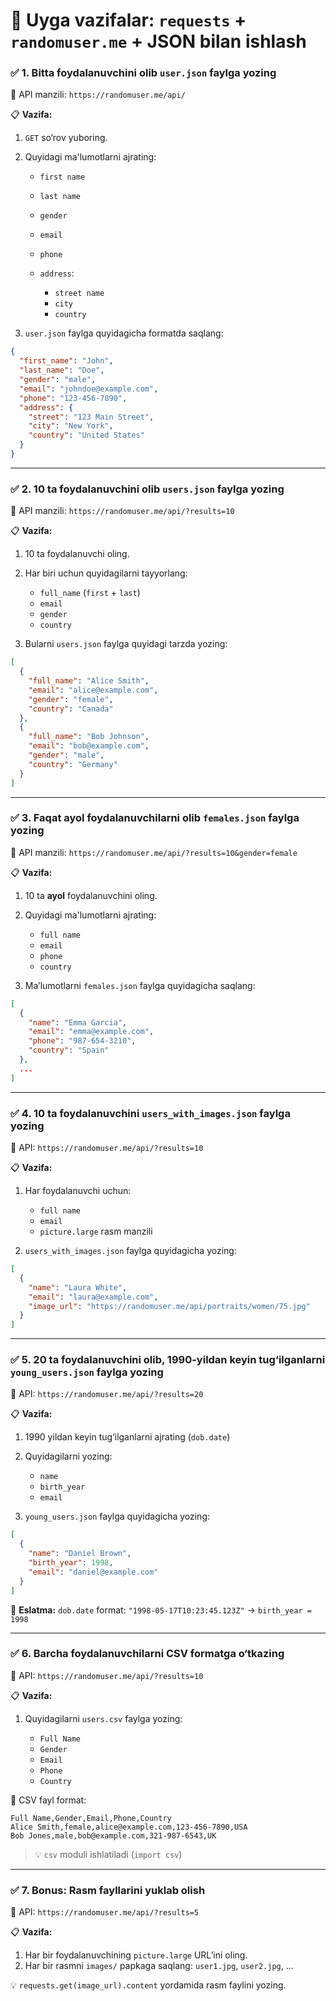 # 🧾 Uyga vazifalar: `requests` + `randomuser.me` + JSON bilan ishlash

### ✅ 1. Bitta foydalanuvchini olib `user.json` faylga yozing

🔗 API manzili: `https://randomuser.me/api/`

📋 **Vazifa:**

1. `GET` so‘rov yuboring.
2. Quyidagi ma'lumotlarni ajrating:

   * `first name`
   * `last name`
   * `gender`
   * `email`
   * `phone`
   * `address`:

     * `street name`
     * `city`
     * `country`
3. `user.json` faylga quyidagicha formatda saqlang:

```json
{
  "first_name": "John",
  "last_name": "Doe",
  "gender": "male",
  "email": "johndoe@example.com",
  "phone": "123-456-7890",
  "address": {
    "street": "123 Main Street",
    "city": "New York",
    "country": "United States"
  }
}
```

---

### ✅ 2. 10 ta foydalanuvchini olib `users.json` faylga yozing

🔗 API manzili: `https://randomuser.me/api/?results=10`

📋 **Vazifa:**

1. 10 ta foydalanuvchi oling.
2. Har biri uchun quyidagilarni tayyorlang:

   * `full_name` (`first` + `last`)
   * `email`
   * `gender`
   * `country`
3. Bularni `users.json` faylga quyidagi tarzda yozing:

```json
[
  {
    "full_name": "Alice Smith",
    "email": "alice@example.com",
    "gender": "female",
    "country": "Canada"
  },
  {
    "full_name": "Bob Johnson",
    "email": "bob@example.com",
    "gender": "male",
    "country": "Germany"
  }
]
```

---

### ✅ 3. Faqat ayol foydalanuvchilarni olib `females.json` faylga yozing

🔗 API manzili: `https://randomuser.me/api/?results=10&gender=female`

📋 **Vazifa:**

1. 10 ta **ayol** foydalanuvchini oling.
2. Quyidagi ma'lumotlarni ajrating:

   * `full name`
   * `email`
   * `phone`
   * `country`
3. Ma’lumotlarni `females.json` faylga quyidagicha saqlang:

```json
[
  {
    "name": "Emma Garcia",
    "email": "emma@example.com",
    "phone": "987-654-3210",
    "country": "Spain"
  },
  ...
]
```

---

### ✅ 4. 10 ta foydalanuvchini `users_with_images.json` faylga yozing

🔗 API: `https://randomuser.me/api/?results=10`

📋 **Vazifa:**

1. Har foydalanuvchi uchun:

   * `full name`
   * `email`
   * `picture.large` rasm manzili
2. `users_with_images.json` faylga quyidagicha yozing:

```json
[
  {
    "name": "Laura White",
    "email": "laura@example.com",
    "image_url": "https://randomuser.me/api/portraits/women/75.jpg"
  }
]
```

---

### ✅ 5. 20 ta foydalanuvchini olib, 1990-yildan keyin tug‘ilganlarni `young_users.json` faylga yozing

🔗 API: `https://randomuser.me/api/?results=20`

📋 **Vazifa:**

1. 1990 yildan keyin tug‘ilganlarni ajrating (`dob.date`)
2. Quyidagilarni yozing:

   * `name`
   * `birth_year`
   * `email`
3. `young_users.json` faylga quyidagicha yozing:

```json
[
  {
    "name": "Daniel Brown",
    "birth_year": 1998,
    "email": "daniel@example.com"
  }
]
```

📌 **Eslatma:** `dob.date` format: `"1998-05-17T10:23:45.123Z"` → `birth_year = 1998`

---

### ✅ 6. Barcha foydalanuvchilarni CSV formatga o‘tkazing

🔗 API: `https://randomuser.me/api/?results=10`

📋 **Vazifa:**

1. Quyidagilarni `users.csv` faylga yozing:

   * `Full Name`
   * `Gender`
   * `Email`
   * `Phone`
   * `Country`

📄 CSV fayl format:

```
Full Name,Gender,Email,Phone,Country
Alice Smith,female,alice@example.com,123-456-7890,USA
Bob Jones,male,bob@example.com,321-987-6543,UK
```

> 💡 `csv` moduli ishlatiladi (`import csv`)

---

### ✅ 7. Bonus: Rasm fayllarini yuklab olish

🔗 API: `https://randomuser.me/api/?results=5`

📋 **Vazifa:**

1. Har bir foydalanuvchining `picture.large` URL’ini oling.
2. Har bir rasmni `images/` papkaga saqlang: `user1.jpg`, `user2.jpg`, ...

💡 `requests.get(image_url).content` yordamida rasm faylini yozing.


